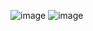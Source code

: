 ![image](https://github.com/user-attachments/assets/3932e68f-250c-4a2b-bdd0-f14794765e91)
![image](https://github.com/user-attachments/assets/4b0d93dd-2d71-451a-be25-c63c65db68cd)
